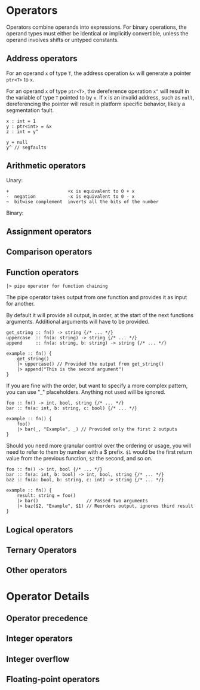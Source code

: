 # Operators
Operators combine operands into expressions. For binary operations, the operand types must either be identical or implicitly convertible, unless the operand involves shifts or untyped constants.

## Address operators
For an operand `x` of type `T`, the address operation `&x` will generate a pointer `ptr<T>` to `x`.

For an operand `x` of type `ptr<T>`, the dereference operation `x^` will result in the variable of type `T` pointed to by `x`. If x is an invalid address, such as `null`, dereferencing the pointer will result in platform specific behavior, likely a segmentation fault.

```
x : int = 1
y : ptr<int> = &x
z : int = y^

y = null
y^ // segfaults
```

## Arithmetic operators

Unary:
```
+                      +x is equivalent to 0 + x
-  negation            -x is equivalent to 0 - x
~  bitwise complement  inverts all the bits of the number
```

Binary:


## Assignment operators

## Comparison operators

## Function operators
```
|> pipe operator for function chaining

```

The pipe operator takes output from one function and provides it as input for another.

By default it will provide all output, in order, at the start of the next functions arguments. Additional arguments will have to be provided.

```
get_string :: fn() -> string {/* ... */}
uppercase  :: fn(a: string) -> string {/* ... */}
append     :: fn(a: string, b: string) -> string {/* ... */}

example :: fn() {
    get_string()
    |> uppercase() // Provided the output from get_string()
    |> append("This is the second argument")
}
```

If you are fine with the order, but want to specify a more complex pattern, you can use "_" placeholders. Anything not used will be ignored.

```
foo :: fn() -> int, bool, string {/* ... */}
bar :: fn(a: int, b: string, c: bool) {/* ... */}

example :: fn() {
    foo()
    |> bar(_, "Example", _) // Provided only the first 2 outputs
}
```

Should you need more granular control over the ordering or usage, you will need to refer to them by number with a $ prefix. `$1` would be the first return value from the previous function, `$2` the second, and so on.

```
foo :: fn() -> int, bool {/* ... */}
bar :: fn(a: int, b: bool) -> int, bool, string {/* ... */}
baz :: fn(a: bool, b: string, c: int) -> string {/* ... */}

example :: fn() {
    result: string = foo()
    |> bar()                  // Passed two arguments
    |> baz($2, "Example", $1) // Reorders output, ignores third result
}
```

## Logical operators

## Ternary Operators

## Other operators


# Operator Details

## Operator precedence

## Integer operators

## Integer overflow

## Floating-point operators

